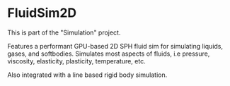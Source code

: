 # FluidSim2D

This is part of the "Simulation" project.

Features a performant GPU-based 2D SPH fluid sim for simulating liquids, gases, and softbodies.
Simulates most aspects of fluids, i.e pressure, viscosity, elasticity, plasticity, temperature, etc.

Also integrated with a line based rigid body simulation.
